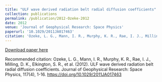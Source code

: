 ```yaml
---
title: "ULF wave derived radiation belt radial diffusion coefficients"
collection: publications
permalink: /publication/2012-Ozeke-2012
date: 2012
venue: 'Journal of Geophysical Research: Space Physics'
paperurl: '10.1029/2011JA017463'
citation: 'Ozeke, L. G., Mann, I. R., Murphy, K. R., Rae, I. J., Milling, D. K., Elkington, S. R., et al. (2012). ULF wave derived radiation belt radial diffusion coefficients. Journal of Geophysical Research: Space Physics, 117(4), 1-16. https://doi.org/10.1029/2011JA017463'
---
```

[Download paper here](10.1029/2011JA017463)

Recommended citation: Ozeke, L. G., Mann, I. R., Murphy, K. R., Rae, I. J., Milling, D. K., Elkington, S. R., et al. (2012). ULF wave derived radiation belt radial diffusion coefficients. Journal of Geophysical Research: Space Physics, 117(4), 1-16. https://doi.org/10.1029/2011JA017463